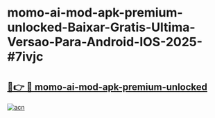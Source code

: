 # momo-ai-mod-apk-premium-unlocked-Baixar-Gratis-Ultima-Versao-Para-Android-IOS-2025-#7ivjc

# <h2><a href="https://ainizakaria.my?title=momo-ai-mod-apk-premium-unlocked&ref=24M">🔗👉 🔴 momo-ai-mod-apk-premium-unlocked</a></h2>

[![acn](https://github.com/user-attachments/assets/0f9c940e-d8b0-45ae-aac7-cd30a18b3e1c)](https://ainizakaria.my?title=momo-ai-mod-apk-premium-unlocked&ref=24M)

